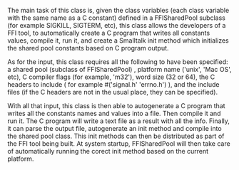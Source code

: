 The main task of this class is, given  the class variables (each class variable with the same name as a C constant) defined in a FFISharedPool subclass (for example SIGKILL, SIGTERM, etc), this class allows  the developers of a FFI tool, to automatically create a C program that writes all constants values, compile it, run it, and create a Smalltalk  init method which initializes the shared pool constants based on C program output. 

As for the input, this class requires all the following to have been specified: a shared pool (subclass of FFISharedPool) ,  platform name ('unix', 'Mac OS', etc), C compiler flags (for example, 'm32'), word size (32 or 64), the C headers to include ( for example #('signal.h' 'errno.h') ),  and the include files (if  the C headers are not in the usual place, they can be specified).

With all that input, this class is then able to autogenerate a C program that writes all the constants names and values into a file. Then compile it and run it. The C program will write a text file as a result with all the info. Finally, it can parse the output file, autogenerate an init method and compile into the shared pool class. This init methods can then be distributed as part of the FFI tool being built. At system startup, FFISharedPool will then take care of automatically running the corect init method based on the current platform.